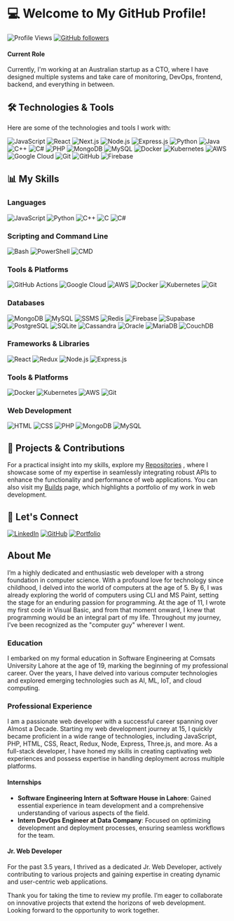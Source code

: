 # 💻 Welcome to My GitHub Profile!

![Profile Views](https://komarev.com/ghpvc/?username=mr-fahad-rajput)
[![GitHub followers](https://img.shields.io/github/followers/mr-fahad-rajput?label=Follow&style=social)](https://github.com/mr-fahad-rajput/?tab=follow)


#### Current Role

Currently, I'm working at an Australian startup as a CTO, where I have designed multiple systems and take care of monitoring, DevOps, frontend, backend, and everything in between.

## 🛠️ Technologies & Tools

Here are some of the technologies and tools I work with:

![JavaScript](https://img.shields.io/badge/-JavaScript-000?&logo=JavaScript)
![React](https://img.shields.io/badge/-React-000?&logo=React)
![Next.js](https://img.shields.io/badge/-Next.js-000?&logo=Next.js)
![Node.js](https://img.shields.io/badge/-Node.js-000?&logo=Node.js)
![Express.js](https://img.shields.io/badge/-Express.js-000?&logo=Express)
![Python](https://img.shields.io/badge/-Python-000?&logo=Python)
![Java](https://img.shields.io/badge/-Java-000?&logo=Java)
![C++](https://img.shields.io/badge/-C++-000?&logo=C++)
![C#](https://img.shields.io/badge/-C%23-000?&logo=C%20Sharp)
![PHP](https://img.shields.io/badge/-PHP-000?&logo=PHP)
![MongoDB](https://img.shields.io/badge/-MongoDB-000?&logo=MongoDB)
![MySQL](https://img.shields.io/badge/-MySQL-000?&logo=MySQL)
![Docker](https://img.shields.io/badge/-Docker-000?&logo=Docker)
![Kubernetes](https://img.shields.io/badge/-Kubernetes-000?&logo=Kubernetes)
![AWS](https://img.shields.io/badge/-AWS-000?&logo=Amazon%20AWS)
![Google Cloud](https://img.shields.io/badge/-Google%20Cloud-000?&logo=Google%20Cloud)
![Git](https://img.shields.io/badge/-Git-000?&logo=Git)
![GitHub](https://img.shields.io/badge/-GitHub-000?&logo=GitHub)
![Firebase](https://img.shields.io/badge/-Firebase-000?&logo=Firebase)

## 📊 My Skills

### Languages

![JavaScript](https://img.shields.io/badge/JavaScript-Expert-blue)
![Python](https://img.shields.io/badge/Python-Intermediate-yellow)
![C++](https://img.shields.io/badge/C++-Intermediate-Yellow)
![C](https://img.shields.io/badge/C++-Expert-blue)
![C#](https://img.shields.io/badge/C%23-Beginner-lightgrey)


### Scripting and Command Line

![Bash](https://img.shields.io/badge/Bash-Advanced-green)
![PowerShell](https://img.shields.io/badge/PowerShell-Intermediate-yellow)
![CMD](https://img.shields.io/badge/CMD-Intermediate-yellow)

### Tools & Platforms

![GitHub Actions](https://img.shields.io/badge/GitHub%20Actions-Advanced-green)
![Google Cloud](https://img.shields.io/badge/Google%20Cloud-Advanced-green)
![AWS](https://img.shields.io/badge/AWS-Intermediate-yellow)
![Docker](https://img.shields.io/badge/Docker-Intermediate-yellow)
![Kubernetes](https://img.shields.io/badge/Kubernetes-Intermediate-yellow)
![Git](https://img.shields.io/badge/Git-Expert-blue)

### Databases

![MongoDB](https://img.shields.io/badge/MongoDB-Expert-blue)
![MySQL](https://img.shields.io/badge/MySQL-Expert-blue)
![SSMS](https://img.shields.io/badge/SSMS-Advanced-green)
![Redis](https://img.shields.io/badge/Redis-Advanced-green)
![Firebase](https://img.shields.io/badge/Firebase-Intermediate-yellow)
![Supabase](https://img.shields.io/badge/Supabase-Intermediate-yellow)
![PostgreSQL](https://img.shields.io/badge/PostgreSQL-Intermediate-yellow)
![SQLite](https://img.shields.io/badge/SQLite-Intermediate-yellow)
![Cassandra](https://img.shields.io/badge/Cassandra-Intermediate-yellow)
![Oracle](https://img.shields.io/badge/Oracle-Intermediate-yellow)
![MariaDB](https://img.shields.io/badge/MariaDB-Beginner-lightgrey)
![CouchDB](https://img.shields.io/badge/CouchDB-Beginner-lightgrey)

### Frameworks & Libraries

![React](https://img.shields.io/badge/React-Expert-blue)
![Redux](https://img.shields.io/badge/Redux-Advanced-green)
![Node.js](https://img.shields.io/badge/Node.js-Expert-blue)
![Express.js](https://img.shields.io/badge/Express.js-Advanced-green)

### Tools & Platforms

![Docker](https://img.shields.io/badge/Docker-Intermediate-yellow)
![Kubernetes](https://img.shields.io/badge/Kubernetes-Intermediate-yellow)
![AWS](https://img.shields.io/badge/AWS-Intermediate-yellow)
![Git](https://img.shields.io/badge/Git-Expert-blue)

### Web Development

![HTML](https://img.shields.io/badge/HTML-Expert-blue)
![CSS](https://img.shields.io/badge/CSS-Expert-blue)
![PHP](https://img.shields.io/badge/PHP-Advanced-green)
![MongoDB](https://img.shields.io/badge/MongoDB-Advanced-green)
![MySQL](https://img.shields.io/badge/MySQL-Advanced-green)

## 🚀 Projects & Contributions

For a practical insight into my skills, explore my [Repositories](https://github.com/Mr-Fahad-Rajput?tab=repositories) , where I showcase some of my expertise in seamlessly integrating robust APIs to enhance the functionality and performance of web applications. You can also visit my [Builds](https://portfolio.faadii.tech/apis) page, which highlights a portfolio of my work in web development.

## 🤝 Let's Connect

[![LinkedIn](https://img.shields.io/badge/-LinkedIn-000?&logo=LinkedIn)](https://www.linkedin.com/in/mr-fahad-rajput/)
[![GitHub](https://img.shields.io/badge/-GitHub-000?&logo=GitHub)](https://github.com/mr-fahad-rajput)
[![Portfolio](https://img.shields.io/badge/-Portfolio-000?&logo=About.me)](https://portfolio.faadii.tech)


## About Me

I’m a highly dedicated and enthusiastic web developer with a strong foundation in computer science. With a profound love for technology since childhood, I delved into the world of computers at the age of 5. By 6, I was already exploring the world of computers using CLI and MS Paint, setting the stage for an enduring passion for programming. At the age of 11, I wrote my first code in Visual Basic, and from that moment onward, I knew that programming would be an integral part of my life. Throughout my journey, I’ve been recognized as the "computer guy" wherever I went.

### Education

I embarked on my formal education in Software Engineering at Comsats University Lahore at the age of 19, marking the beginning of my professional career. Over the years, I have delved into various computer technologies and explored emerging technologies such as AI, ML, IoT, and cloud computing.

### Professional Experience

I am a passionate web developer with a successful career spanning over Almost a Decade. Starting my web development journey at 15, I quickly became proficient in a wide range of technologies, including JavaScript, PHP, HTML, CSS, React, Redux, Node, Express, Three.js, and more. As a full-stack developer, I have honed my skills in creating captivating web experiences and possess expertise in handling deployment across multiple platforms.

#### Internships

- **Software Engineering Intern at Software House in Lahore**: Gained essential experience in team development and a comprehensive understanding of various aspects of the field.
- **Intern DevOps Engineer at Data Company**: Focused on optimizing development and deployment processes, ensuring seamless workflows for the team.

#### Jr. Web Developer

For the past 3.5 years, I thrived as a dedicated Jr. Web Developer, actively contributing to various projects and gaining expertise in creating dynamic and user-centric web applications.

Thank you for taking the time to review my profile. I’m eager to collaborate on innovative projects that extend the horizons of web development. Looking forward to the opportunity to work together.
